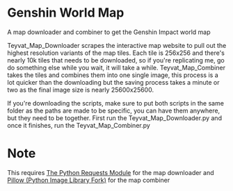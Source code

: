 # Genshin World Map
A map downloader and combiner to get the Genshin Impact world map

Teyvat_Map_Downloader scrapes the interactive map website to pull out the highest resolution variants of the map tiles. Each tile is 256x256 and there's nearly 10k tiles that needs to be downloaded, so if you're replicating me, go do something else while you wait, it will take a while. 
Teyvat_Map_Combiner takes the tiles and combines them into one single image, this process is a lot quicker than the downloading but the saving process takes a minute or two as the final image size is nearly 25600x25600.

If you're downloading the scripts, make sure to put both scripts in the same folder as the paths are made to be specific, you can have them anywhere, but they need to be together. First run the Teyvat_Map_Downloader.py and once it finishes, run the Teyvat_Map_Combiner.py

# Note
This requires [The Python Requests Module](https://pypi.org/project/requests/) for the map downloader and [Pillow (Python Image Library Fork)](https://pillow.readthedocs.io/en/stable/reference/Image.html) for the map combiner
